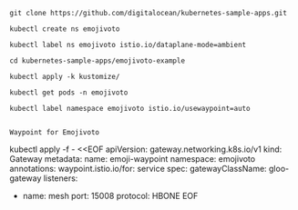```
git clone https://github.com/digitalocean/kubernetes-sample-apps.git
```

```
kubectl create ns emojivoto
```

```
kubectl label ns emojivoto istio.io/dataplane-mode=ambient
```

```
cd kubernetes-sample-apps/emojivoto-example
```

```
kubectl apply -k kustomize/
```

```
kubectl get pods -n emojivoto
```

```
kubectl label namespace emojivoto istio.io/usewaypoint=auto
```

```

Waypoint for Emojivoto
```
kubectl apply -f - <<EOF
apiVersion: gateway.networking.k8s.io/v1
kind: Gateway
metadata:
  name: emoji-waypoint
  namespace: emojivoto
  annotations:
    waypoint.istio.io/for: service
spec:
  gatewayClassName: gloo-gateway
  listeners:
  - name: mesh
    port: 15008 
    protocol: HBONE
EOF
```
```